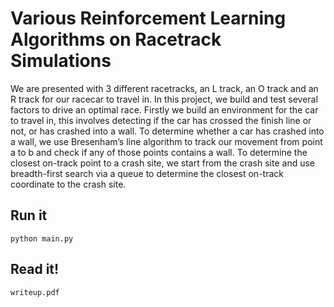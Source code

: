 # Various Reinforcement Learning Algorithms on Racetrack Simulations
We are presented with 3 different racetracks, an L track, an O track and an R track for our racecar to travel in. In this project, we build and test several factors to drive an optimal race. Firstly we build an environment for the car to travel in, this involves detecting if the car has crossed the finish line or not, or has crashed into a wall. To determine whether a car has crashed into a wall, we use Bresenham’s line algorithm to track our movement from point a to b and check if any of those points contains a wall. To determine the closest on-track point to a crash site, we start from the crash site and use breadth-first search via a queue to determine the closest on-track coordinate to the crash site.

## Run it
```
python main.py
```

## Read it! 
```
writeup.pdf
```
